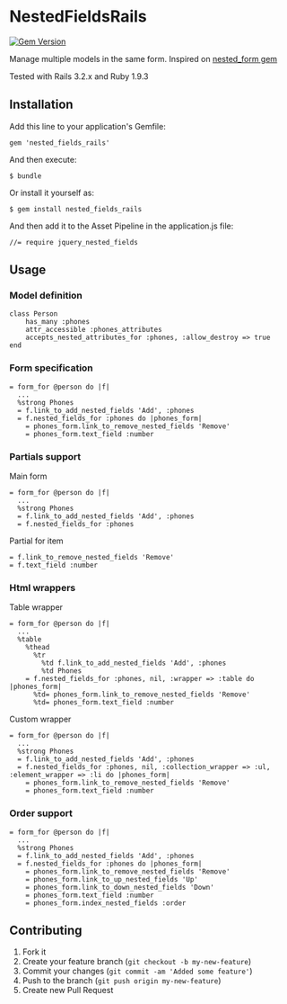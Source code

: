 # NestedFieldsRails

[![Gem Version](https://badge.fury.io/rb/nested_fields_rails.png)](https://rubygems.org/gems/nested_fields_rails)

Manage multiple models in the same form. Inspired on [nested_form gem](https://github.com/ryanb/nested_form)

Tested with Rails 3.2.x and Ruby 1.9.3

## Installation

Add this line to your application's Gemfile:

    gem 'nested_fields_rails'

And then execute:

    $ bundle

Or install it yourself as:

    $ gem install nested_fields_rails

And then add it to the Asset Pipeline in the application.js file:    

	//= require jquery_nested_fields

## Usage

### Model definition

	class Person
		has_many :phones
		attr_accessible :phones_attributes
		accepts_nested_attributes_for :phones, :allow_destroy => true
	end

### Form specification

	= form_for @person do |f|
	  ...
	  %strong Phones
	  = f.link_to_add_nested_fields 'Add', :phones
	  = f.nested_fields_for :phones do |phones_form|
	    = phones_form.link_to_remove_nested_fields 'Remove'
	    = phones_form.text_field :number	

### Partials support

Main form

	= form_for @person do |f|
	  ...
	  %strong Phones
	  = f.link_to_add_nested_fields 'Add', :phones
	  = f.nested_fields_for :phones

Partial for item

    = f.link_to_remove_nested_fields 'Remove'
    = f.text_field :number	

### Html wrappers

Table wrapper

	= form_for @person do |f|
	  ...
	  %table
	  	%thead
	  	  %tr
	  	    %td f.link_to_add_nested_fields 'Add', :phones
	  	    %td Phones
        = f.nested_fields_for :phones, nil, :wrapper => :table do |phones_form|
	      %td= phones_form.link_to_remove_nested_fields 'Remove'
	      %td= phones_form.text_field :number

Custom wrapper

	= form_for @person do |f|
	  ...
	  %strong Phones
	  = f.link_to_add_nested_fields 'Add', :phones
	  = f.nested_fields_for :phones, nil, :collection_wrapper => :ul, :element_wrapper => :li do |phones_form|
	    = phones_form.link_to_remove_nested_fields 'Remove'
	    = phones_form.text_field :number	

### Order support

	= form_for @person do |f|
	  ...
	  %strong Phones
	  = f.link_to_add_nested_fields 'Add', :phones
	  = f.nested_fields_for :phones do |phones_form|
	    = phones_form.link_to_remove_nested_fields 'Remove'
	    = phones_form.link_to_up_nested_fields 'Up'
	    = phones_form.link_to_down_nested_fields 'Down'
	    = phones_form.text_field :number
	    = phones_form.index_nested_fields :order

## Contributing

1. Fork it
2. Create your feature branch (`git checkout -b my-new-feature`)
3. Commit your changes (`git commit -am 'Added some feature'`)
4. Push to the branch (`git push origin my-new-feature`)
5. Create new Pull Request
